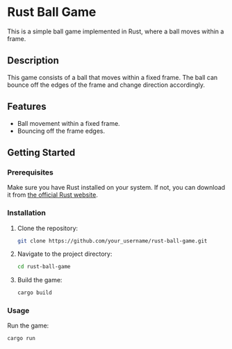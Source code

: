 # Rust Ball Game

This is a simple ball game implemented in Rust, where a ball moves within a frame.

## Description

This game consists of a ball that moves within a fixed frame. The ball can bounce off the edges of the frame and change direction accordingly.

## Features

- Ball movement within a fixed frame.
- Bouncing off the frame edges.

## Getting Started

### Prerequisites

Make sure you have Rust installed on your system. If not, you can download it from [the official Rust website](https://www.rust-lang.org/tools/install).

### Installation

1. Clone the repository:

    ```bash
    git clone https://github.com/your_username/rust-ball-game.git
    ```

2. Navigate to the project directory:

    ```bash
    cd rust-ball-game
    ```

3. Build the game:

    ```bash
    cargo build
    ```

### Usage

Run the game:

```bash
cargo run
